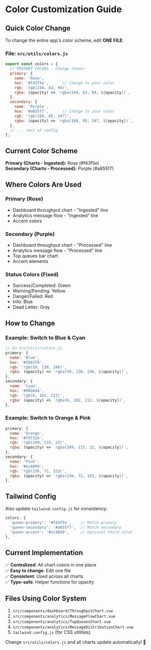 # Color Customization Guide

## Quick Color Change

To change the entire app's color scheme, edit **ONE FILE**:

### **File:** `src/utils/colors.js`

```javascript
export const colors = {
  // PRIMARY COLORS - Change these!
  primary: {
    name: 'Rose',
    hex: '#f43f5e',      // Change to your color
    rgb: 'rgb(244, 63, 94)',
    rgba: (opacity) => `rgba(244, 63, 94, ${opacity})`,
  },
  secondary: {
    name: 'Purple', 
    hex: '#a855f7',      // Change to your color
    rgb: 'rgb(168, 85, 247)',
    rgba: (opacity) => `rgba(168, 85, 247, ${opacity})`,
  },
  // ... rest of config
};
```

## Current Color Scheme

**Primary (Charts - Ingested):** Rose (#f43f5e)  
**Secondary (Charts - Processed):** Purple (#a855f7)

## Where Colors Are Used

### **Primary (Rose)**
- Dashboard throughput chart - "Ingested" line
- Analytics message flow - "Ingested" line
- Accent colors

### **Secondary (Purple)**
- Dashboard throughput chart - "Processed" line
- Analytics message flow - "Processed" line
- Top queues bar chart
- Accent elements

### **Status Colors** (Fixed)
- Success/Completed: Green
- Warning/Pending: Yellow
- Danger/Failed: Red
- Info: Blue
- Dead Letter: Gray

## How to Change

### Example: Switch to Blue & Cyan

```javascript
// In src/utils/colors.js
primary: {
  name: 'Blue',
  hex: '#3b82f6',
  rgb: 'rgb(59, 130, 246)',
  rgba: (opacity) => `rgba(59, 130, 246, ${opacity})`,
},
secondary: {
  name: 'Cyan', 
  hex: '#06b6d4',
  rgb: 'rgb(6, 182, 212)',
  rgba: (opacity) => `rgba(6, 182, 212, ${opacity})`,
},
```

### Example: Switch to Orange & Pink

```javascript
primary: {
  name: 'Orange',
  hex: '#f97316',
  rgb: 'rgb(249, 115, 22)',
  rgba: (opacity) => `rgba(249, 115, 22, ${opacity})`,
},
secondary: {
  name: 'Pink', 
  hex: '#ec4899',
  rgb: 'rgb(236, 72, 153)',
  rgba: (opacity) => `rgba(236, 72, 153, ${opacity})`,
},
```

## Tailwind Config

Also update `tailwind.config.js` for consistency:

```javascript
colors: {
  'queen-primary': '#f43f5e',    // Match primary
  'queen-secondary': '#a855f7',  // Match secondary
  'queen-accent': '#ec4899',     // Optional third color
},
```

## Current Implementation

✅ **Centralized**: All chart colors in one place  
✅ **Easy to change**: Edit one file  
✅ **Consistent**: Used across all charts  
✅ **Type-safe**: Helper functions for opacity  

## Files Using Color System

1. `src/components/dashboard/ThroughputChart.vue`
2. `src/components/analytics/MessageFlowChart.vue`
3. `src/components/analytics/TopQueuesChart.vue`
4. `src/components/analytics/MessageDistributionChart.vue`
5. `tailwind.config.js` (for CSS utilities)

Change `src/utils/colors.js` and all charts update automatically! 🎨

